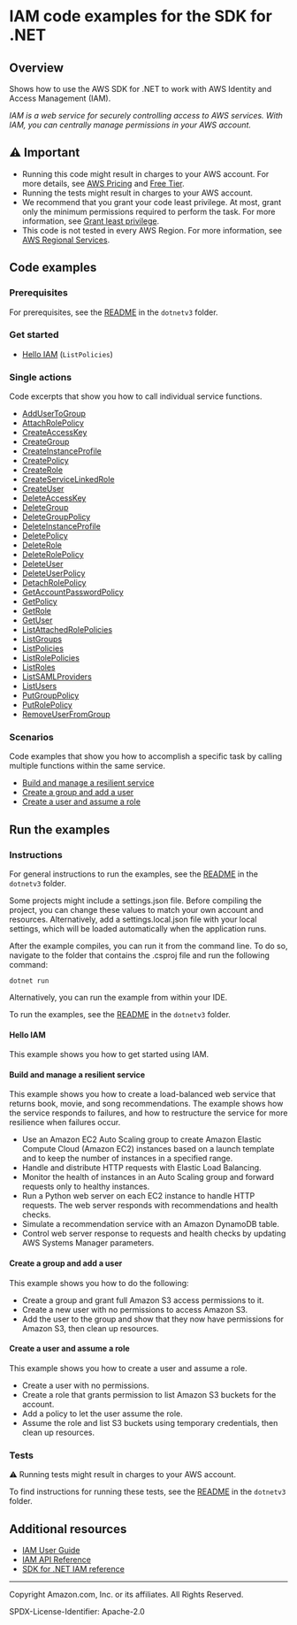 # IAM code examples for the SDK for .NET

## Overview

Shows how to use the AWS SDK for .NET to work with AWS Identity and Access Management (IAM).

<!--custom.overview.start-->
<!--custom.overview.end-->

_IAM is a web service for securely controlling access to AWS services. With IAM, you can centrally manage permissions in your AWS account._

## ⚠ Important

* Running this code might result in charges to your AWS account. For more details, see [AWS Pricing](https://aws.amazon.com/pricing/) and [Free Tier](https://aws.amazon.com/free/).
* Running the tests might result in charges to your AWS account.
* We recommend that you grant your code least privilege. At most, grant only the minimum permissions required to perform the task. For more information, see [Grant least privilege](https://docs.aws.amazon.com/IAM/latest/UserGuide/best-practices.html#grant-least-privilege).
* This code is not tested in every AWS Region. For more information, see [AWS Regional Services](https://aws.amazon.com/about-aws/global-infrastructure/regional-product-services).

<!--custom.important.start-->
<!--custom.important.end-->

## Code examples

### Prerequisites

For prerequisites, see the [README](../README.md#Prerequisites) in the `dotnetv3` folder.


<!--custom.prerequisites.start-->
<!--custom.prerequisites.end-->

### Get started

- [Hello IAM](Actions/HelloIAM.cs#L4) (`ListPolicies`)


### Single actions

Code excerpts that show you how to call individual service functions.

- [AddUserToGroup](Actions/IAMWrapper.cs#L22)
- [AttachRolePolicy](Actions/IAMWrapper.cs#L42)
- [CreateAccessKey](Actions/IAMWrapper.cs#L62)
- [CreateGroup](Actions/IAMWrapper.cs#L82)
- [CreateInstanceProfile](../cross-service/ResilientService/AutoScalerActions/AutoScalerWrapper.cs#L83)
- [CreatePolicy](Actions/IAMWrapper.cs#L96)
- [CreateRole](Actions/IAMWrapper.cs#L116)
- [CreateServiceLinkedRole](Actions/IAMWrapper.cs#L138)
- [CreateUser](Actions/IAMWrapper.cs#L159)
- [DeleteAccessKey](Actions/IAMWrapper.cs#L173)
- [DeleteGroup](Actions/IAMWrapper.cs#L194)
- [DeleteGroupPolicy](Actions/IAMWrapper.cs#L208)
- [DeleteInstanceProfile](../cross-service/ResilientService/AutoScalerActions/AutoScalerWrapper.cs#L425)
- [DeletePolicy](Actions/IAMWrapper.cs#L230)
- [DeleteRole](Actions/IAMWrapper.cs#L245)
- [DeleteRolePolicy](Actions/IAMWrapper.cs#L259)
- [DeleteUser](Actions/IAMWrapper.cs#L279)
- [DeleteUserPolicy](Actions/IAMWrapper.cs#L294)
- [DetachRolePolicy](Actions/IAMWrapper.cs#L310)
- [GetAccountPasswordPolicy](Actions/IAMWrapper.cs#L330)
- [GetPolicy](Actions/IAMWrapper.cs#L343)
- [GetRole](Actions/IAMWrapper.cs#L358)
- [GetUser](Actions/IAMWrapper.cs#L377)
- [ListAttachedRolePolicies](Actions/IAMWrapper.cs#L391)
- [ListGroups](Actions/IAMWrapper.cs#L412)
- [ListPolicies](Actions/IAMWrapper.cs#L432)
- [ListRolePolicies](Actions/IAMWrapper.cs#L452)
- [ListRoles](Actions/IAMWrapper.cs#L473)
- [ListSAMLProviders](Actions/IAMWrapper.cs#L493)
- [ListUsers](Actions/IAMWrapper.cs#L506)
- [PutGroupPolicy](Actions/IAMWrapper.cs#L548)
- [PutRolePolicy](Actions/IAMWrapper.cs#L571)
- [RemoveUserFromGroup](Actions/IAMWrapper.cs#L526)

### Scenarios

Code examples that show you how to accomplish a specific task by calling multiple
functions within the same service.

- [Build and manage a resilient service](../cross-service/ResilientService/ResilientServiceWorkflow/ResilientServiceWorkflow.cs)
- [Create a group and add a user](Scenarios/IamScenariosCommon/UIWrapper.cs)
- [Create a user and assume a role](Scenarios/IamScenariosCommon/UIWrapper.cs)


<!--custom.examples.start-->
<!--custom.examples.end-->

## Run the examples

### Instructions

For general instructions to run the examples, see the
[README](../README.md#building-and-running-the-code-examples) in the `dotnetv3` folder.

Some projects might include a settings.json file. Before compiling the project,
you can change these values to match your own account and resources. Alternatively,
add a settings.local.json file with your local settings, which will be loaded automatically
when the application runs.

After the example compiles, you can run it from the command line. To do so, navigate to
the folder that contains the .csproj file and run the following command:

```
dotnet run
```

Alternatively, you can run the example from within your IDE.


<!--custom.instructions.start-->
To run the examples, see the [README](../README.md#building-and-running-the-code-examples) in the `dotnetv3` folder.
<!--custom.instructions.end-->

#### Hello IAM

This example shows you how to get started using IAM.



#### Build and manage a resilient service

This example shows you how to create a load-balanced web service that returns book, movie, and song recommendations. The example shows how the service responds to failures, and how to restructure the service for more resilience when failures occur.

- Use an Amazon EC2 Auto Scaling group to create Amazon Elastic Compute Cloud (Amazon EC2) instances based on a launch template and to keep the number of instances in a specified range.
- Handle and distribute HTTP requests with Elastic Load Balancing.
- Monitor the health of instances in an Auto Scaling group and forward requests only to healthy instances.
- Run a Python web server on each EC2 instance to handle HTTP requests. The web server responds with recommendations and health checks.
- Simulate a recommendation service with an Amazon DynamoDB table.
- Control web server response to requests and health checks by updating AWS Systems Manager parameters.

<!--custom.scenario_prereqs.cross_ResilientService.start-->
<!--custom.scenario_prereqs.cross_ResilientService.end-->


<!--custom.scenarios.cross_ResilientService.start-->
<!--custom.scenarios.cross_ResilientService.end-->

#### Create a group and add a user

This example shows you how to do the following:

- Create a group and grant full Amazon S3 access permissions to it.
- Create a new user with no permissions to access Amazon S3.
- Add the user to the group and show that they now have permissions for Amazon S3, then clean up resources.

<!--custom.scenario_prereqs.iam_Scenario_GroupBasics.start-->
<!--custom.scenario_prereqs.iam_Scenario_GroupBasics.end-->


<!--custom.scenarios.iam_Scenario_GroupBasics.start-->
<!--custom.scenarios.iam_Scenario_GroupBasics.end-->

#### Create a user and assume a role

This example shows you how to create a user and assume a role.

- Create a user with no permissions.
- Create a role that grants permission to list Amazon S3 buckets for the account.
- Add a policy to let the user assume the role.
- Assume the role and list S3 buckets using temporary credentials, then clean up resources.

<!--custom.scenario_prereqs.iam_Scenario_CreateUserAssumeRole.start-->
<!--custom.scenario_prereqs.iam_Scenario_CreateUserAssumeRole.end-->


<!--custom.scenarios.iam_Scenario_CreateUserAssumeRole.start-->
<!--custom.scenarios.iam_Scenario_CreateUserAssumeRole.end-->

### Tests

⚠ Running tests might result in charges to your AWS account.


To find instructions for running these tests, see the [README](../README.md#Tests)
in the `dotnetv3` folder.



<!--custom.tests.start-->
<!--custom.tests.end-->

## Additional resources

- [IAM User Guide](https://docs.aws.amazon.com/IAM/latest/UserGuide/introduction.html)
- [IAM API Reference](https://docs.aws.amazon.com/IAM/latest/APIReference/welcome.html)
- [SDK for .NET IAM reference](https://docs.aws.amazon.com/sdkfornet/v3/apidocs/items/IAM/NIAM.html)

<!--custom.resources.start-->
<!--custom.resources.end-->

---

Copyright Amazon.com, Inc. or its affiliates. All Rights Reserved.

SPDX-License-Identifier: Apache-2.0